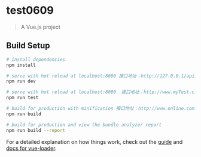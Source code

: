 # test0609

> A Vue.js project

## Build Setup

``` bash
# install dependencies
npm install

# serve with hot reload at localhost:8080 接口地址：http://127.0.0.1/api
npm run dev 

# serve with hot reload at localhost:8080  接口地址：http://www.myTest.com/api
npm run test 

# build for production with minification 接口地址：http://www.online.com/api
npm run build

# build for production and view the bundle analyzer report
npm run build --report
```

For a detailed explanation on how things work, check out the [guide](http://vuejs-templates.github.io/webpack/) and [docs for vue-loader](http://vuejs.github.io/vue-loader).
